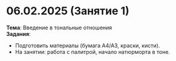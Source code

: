 # 06.02.2025 (Занятие 1)
**Тема**: Введение в тональные отношения  
**Задания**:
- Подготовить материалы (бумага А4/А3, краски, кисти).
- На занятии: работа с палитрой, начало натюрморта в тоне.
